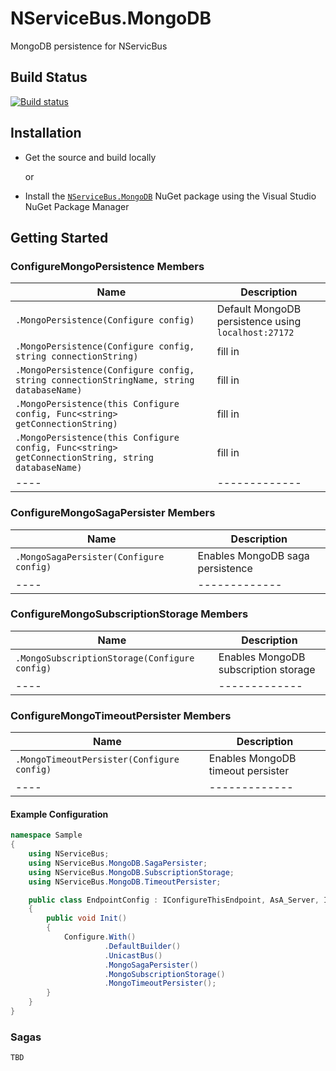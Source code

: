 NServiceBus.MongoDB
===================

MongoDB persistence for NServicBus

Build Status
-

[![Build status](https://ci.appveyor.com/api/projects/status/49hk227un4haesop)](https://ci.appveyor.com/project/sbmako/nservicebus-mongodb)

Installation
-
* Get the source and build locally

 	 or
 	  
* Install the [`NServiceBus.MongoDB`](https://www.nuget.org/packages/NServiceBus.MongoDB/) NuGet package using the Visual Studio NuGet Package Manager

Getting Started
-
### ConfigureMongoPersistence Members
|Name | Description |
|-----|-------------|
| `.MongoPersistence(Configure config)` | Default MongoDB persistence using ```localhost:27172``` |
| `.MongoPersistence(Configure config, string connectionString)` | fill in |
| `.MongoPersistence(Configure config, string connectionStringName, string databaseName)` | fill in |
| `.MongoPersistence(this Configure config, Func<string> getConnectionString)` | fill in |
| `.MongoPersistence(this Configure config, Func<string> getConnectionString, string databaseName)` | fill in |
| ----|-------------|

### ConfigureMongoSagaPersister Members
|Name | Description |
|-----|-------------|
| `.MongoSagaPersister(Configure config)` | Enables MongoDB saga persistence |
| ----|-------------|

### ConfigureMongoSubscriptionStorage Members
|Name | Description |
|-----|-------------|
| `.MongoSubscriptionStorage(Configure config)` | Enables MongoDB subscription storage |
| ----|-------------|

### ConfigureMongoTimeoutPersister Members
|Name | Description |
|-----|-------------|
| `.MongoTimeoutPersister(Configure config)` | Enables MongoDB timeout persister |
| ----|-------------|

#### Example Configuration
```csharp
namespace Sample
{
    using NServiceBus;
    using NServiceBus.MongoDB.SagaPersister;
    using NServiceBus.MongoDB.SubscriptionStorage;
    using NServiceBus.MongoDB.TimeoutPersister;

    public class EndpointConfig : IConfigureThisEndpoint, AsA_Server, IWantCustomInitialization
    {
        public void Init()
        {
            Configure.With()
                     .DefaultBuilder()
                     .UnicastBus()
                     .MongoSagaPersister()
                     .MongoSubscriptionStorage()
                     .MongoTimeoutPersister();
        }
    }
}
```
### Sagas

``` TBD ```